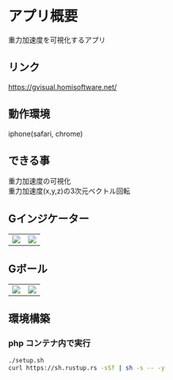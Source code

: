 
# アプリ概要
重力加速度を可視化するアプリ

## リンク
https://gvisual.homisoftware.net/

## 動作環境
iphone(safari, chrome)

## できる事
重力加速度の可視化  
重力加速度(x,y,z)の3次元ベクトル回転

## Gインジケーター
| | |
| :---------------------------------------------------------------------------------------------------------------: | :---------------------------------------------------------------------------------------------------------------: |
| <img src="https://user-images.githubusercontent.com/72111956/166178600-a957397e-cf89-47c0-84d9-ab5e1d437fd9.png"> | <img src="https://user-images.githubusercontent.com/72111956/166178790-ebe70478-27cf-4684-b2e8-700a1529a779.png"> |


## Gボール
| | |
| :---------------------------------------------------------------------------------------------------------------: | :---------------------------------------------------------------------------------------------------------------: |
| <img src="https://user-images.githubusercontent.com/72111956/166178744-db78bbb1-88bf-4114-bf97-85a5a2baedae.png"> | <img src="https://user-images.githubusercontent.com/72111956/166178799-93f5a453-0e5d-40f0-8a0b-8b269e08cf75.png"> |

## 環境構築
### php コンテナ内で実行

```sh
./setup.sh
curl https://sh.rustup.rs -sSf | sh -s -- -y
```

